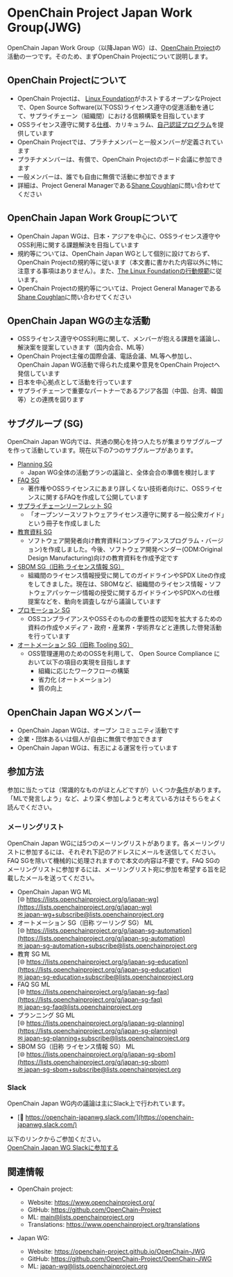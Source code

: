 # OpenChain Project Japan Work Group(JWG)

OpenChain Japan Work Group（以降Japan WG）は、[OpenChain Project](https://www.openchainproject.org/)の活動の一つです。そのため、まずOpenChain Projectについて説明します。

## OpenChain Projectについて
* OpenChain Projectは、 [Linux Foundation](https://www.linuxfoundation.jp/)がホストするオープンなProjectで、Open Source Software(以下OSS)ライセンス遵守の促進活動を通じて、サプライチェーン（組織間）における信頼構築を目指しています
* OSSライセンス遵守に関する[仕様](https://github.com/OpenChain-Project/Specification/tree/master/Official/ja/2.1)、カリキュラム、[自己認証プログラム](https://certification.openchainproject.org/?locale=ja)を提供しています
* OpenChain Projectでは、プラチナメンバーと一般メンバーが定義されています
* プラチナメンバーは、有償で、OpenChain Projectのボード会議に参加できます
* 一般メンバーは、誰でも自由に無償で活動に参加できます
* 詳細は、Project General Managerである[Shane Coughlan](<mailto:coughlan@linux.com>)に問い合わせてください

## OpenChain Japan Work Groupについて
* OpenChain Japan WGは、日本・アジアを中心に、OSSライセンス遵守やOSS利用に関する課題解決を目指しています
* 規約等については、OpenChain Japan WGとして個別に設けておらず、OpenChain Projectの規約等に従います（本文書に書かれた内容以外に特に注意する事項はありません）。また、[The Linux Foundationの行動規範](https://www.linuxfoundation.jp/code-of-conduct/)に従います。
* OpenChain Projectの規約等については、Project General Managerである[Shane Coughlan](<mailto:coughlan@linux.com>)に問い合わせてください

## OpenChain Japan WGの主な活動
* OSSライセンス遵守やOSS利用に関して、メンバーが抱える課題を議論し、解決案を提案していきます（国内会合、ML等）
* OpenChain Project主催の国際会議、電話会議、ML等へ参加し、OpenChain Japan WG活動で得られた成果や意見をOpenChain Projectへ発信しています
* 日本を中心拠点として活動を行っています
* サプライチェーンで重要なパートナーであるアジア各国（中国、台湾、韓国等）との連携を図ります

## サブグループ (SG)
OpenChain Japan WG内では、共通の関心を持つ人たちが集まりサブグループを作って活動しています。現在以下の7つのサブグループがあります。
- [Planning SG](https://openchain-project.github.io/OpenChain-JWG/subgroups/planning/)
	- Japan WG全体の活動プランの議論と、全体会合の準備を検討します
- [FAQ SG](https://openchain-project.github.io/OpenChain-JWG/subgroups/FAQ/)
	- 著作権やOSSライセンスにあまり詳しくない技術者向けに、OSSライセンスに関するFAQを作成して公開しています
- [サプライチェーンリーフレット SG](https://openchain-project.github.io/OpenChain-JWG/subgroups/leaflet/)
	- 「オープンソースソフトウェアライセンス遵守に関する一般公衆ガイド」という冊子を作成しました
- [教育資料 SG](https://openchain-project.github.io/OpenChain-JWG/subgroups/education/)
	- ソフトウェア開発者向け教育資料(コンプライアンスプログラム・バージョン)を作成しました。今後、ソフトウェア開発ベンダー(ODM:Original Design Manufacturing)向けの教育資料を作成予定です
- [SBOM SG（旧称 ライセンス情報 SG）](https://openchain-project.github.io/OpenChain-JWG/subgroups/licensing/)
	- 組織間のライセンス情報授受に関してのガイドラインやSPDX Liteの作成をしてきました。現在は、SBOMなど、組織間のライセンス情報・ソフトウェアパッケージ情報の授受に関するガイドラインやSPDXへの仕様提案などを、動向を調査しながら議論しています
- [プロモーション SG](https://openchain-project.github.io/OpenChain-JWG/subgroups/promotion/)
	- OSSコンプライアンスやOSSそのものの重要性の認知を拡大するための資料の作成やメディア・政府・産業界・学術界などと連携した啓発活動を行っています
- [オートメーション SG（旧称 Tooling SG）](https://openchain-project.github.io/OpenChain-JWG/subgroups/tooling/)
	- OSS管理運用のためのOSSを利用して、 Open Source Compliance において以下の項目の実現を目指します
		- 組織に応じたワークフローの構築
		- 省力化 (オートメーション)
		- 質の向上

## OpenChain Japan WGメンバー
* OpenChain Japan WGは、オープン コミュニティ活動です
* 企業・団体あるいは個人が自由に無償で参加できます
* OpenChain Japan WGは、有志による運営を行っています

## 参加方法

参加に当たっては（常識的なものがほとんどですが）いくつか[条件](About_Japan-wg/About_JapanWG.md#%E6%8F%90%E4%BE%9B%E7%89%A9%E6%88%90%E6%9E%9C%E7%89%A9%E3%81%AE%E6%89%B1%E3%81%84)があります。「MLで発言しよう」など、より深く参加しようと考えている方はそちらをよく読んでください。

### メーリングリスト

OpenChain Japan WGには5つのメーリングリストがあります。各メーリングリストに参加するには、それぞれ下記のアドレスにメールを送信してください。FAQ SGを除いて機械的に処理されますので本文の内容は不要です。FAQ SGのメーリングリストに参加するには、メーリングリスト宛に参加を希望する旨を記載したメールを送ってください。

- OpenChain Japan WG ML  
[&#x1f310; https://lists.openchainproject.org/g/japan-wg](https://lists.openchainproject.org/g/japan-wg)  
[&#x2709; japan-wg+subscribe@lists.openchainproject.org](mailto:japan-wg+subscribe@lists.openchainproject.org)  
- オートメーション SG（旧称 ツーリング SG） ML  
[&#x1f310; https://lists.openchainproject.org/g/japan-sg-automation](https://lists.openchainproject.org/g/japan-sg-automation)  
[&#x2709; japan-sg-automation+subscribe@lists.openchainproject.org](mailto:japan-sg-automation+subscribe@lists.openchainproject.org)
- 教育 SG ML  
[&#x1f310; https://lists.openchainproject.org/g/japan-sg-education](https://lists.openchainproject.org/g/japan-sg-education)  
[&#x2709; japan-sg-education+subscribe@lists.openchainproject.org](mailto:japan-sg-education+subscribe@lists.openchainproject.org)  
- FAQ SG ML  
[&#x1f310; https://lists.openchainproject.org/g/japan-sg-faq](https://lists.openchainproject.org/g/japan-sg-faq)  
[&#x2709; japan-sg-faq@lists.openchainproject.org](mailto:japan-sg-faq@lists.openchainproject.org)  
- プランニング SG ML  
[&#x1f310; https://lists.openchainproject.org/g/japan-sg-planning](https://lists.openchainproject.org/g/japan-sg-planning)  
[&#x2709; japan-sg-planning+subscribe@lists.openchainproject.org](mailto:japan-sg-planning+subscribe@lists.openchainproject.org)
- SBOM SG（旧称 ライセンス情報 SG） ML  
[&#x1f310; https://lists.openchainproject.org/g/japan-sg-sbom](https://lists.openchainproject.org/g/japan-sg-sbom)  
[&#x2709; japan-sg-sbom+subscribe@lists.openchainproject.org](mailto:japan-sg-sbom+subscribe@lists.openchainproject.org)  

### Slack

OpenChain Japan WG内の議論は主にSlack上で行われています。  
- [&#x1F4AC; https://openchain-japanwg.slack.com/](https://openchain-japanwg.slack.com/)  

以下のリンクからご参加ください。  
[OpenChain Japan WG Slackに参加する](https://join.slack.com/t/openchain-japanwg/shared_invite/zt-1jf0n0zrb-u77QDi9QAOFnoZzU40hA4A)  


## 関連情報
* OpenChain project:
  * Website: https://www.openchainproject.org/
  * GitHub: https://github.com/OpenChain-Project
  * ML: main@lists.openchainproject.org
  * Translations: https://www.openchainproject.org/translations

* Japan WG:
  * Website: https://openchain-project.github.io/OpenChain-JWG
  * GitHub: https://github.com/OpenChain-Project/OpenChain-JWG
  * ML: japan-wg@lists.openchainproject.org

